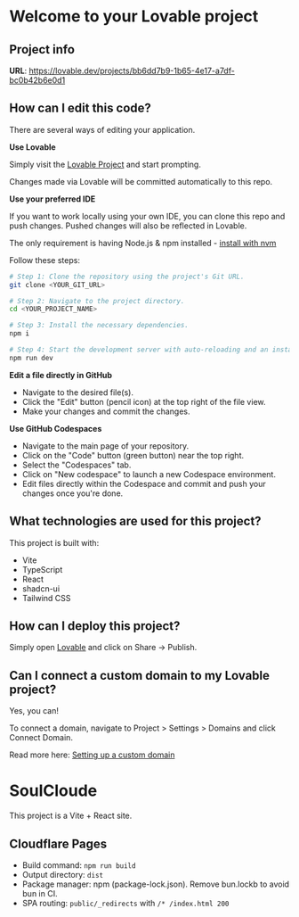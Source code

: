 # Welcome to your Lovable project

## Project info

**URL**: https://lovable.dev/projects/bb6dd7b9-1b65-4e17-a7df-bc0b42b6e0d1

## How can I edit this code?

There are several ways of editing your application.

**Use Lovable**

Simply visit the [Lovable Project](https://lovable.dev/projects/bb6dd7b9-1b65-4e17-a7df-bc0b42b6e0d1) and start prompting.

Changes made via Lovable will be committed automatically to this repo.

**Use your preferred IDE**

If you want to work locally using your own IDE, you can clone this repo and push changes. Pushed changes will also be reflected in Lovable.

The only requirement is having Node.js & npm installed - [install with nvm](https://github.com/nvm-sh/nvm#installing-and-updating)

Follow these steps:

```sh
# Step 1: Clone the repository using the project's Git URL.
git clone <YOUR_GIT_URL>

# Step 2: Navigate to the project directory.
cd <YOUR_PROJECT_NAME>

# Step 3: Install the necessary dependencies.
npm i

# Step 4: Start the development server with auto-reloading and an instant preview.
npm run dev
```

**Edit a file directly in GitHub**

- Navigate to the desired file(s).
- Click the "Edit" button (pencil icon) at the top right of the file view.
- Make your changes and commit the changes.

**Use GitHub Codespaces**

- Navigate to the main page of your repository.
- Click on the "Code" button (green button) near the top right.
- Select the "Codespaces" tab.
- Click on "New codespace" to launch a new Codespace environment.
- Edit files directly within the Codespace and commit and push your changes once you're done.

## What technologies are used for this project?

This project is built with:

- Vite
- TypeScript
- React
- shadcn-ui
- Tailwind CSS

## How can I deploy this project?

Simply open [Lovable](https://lovable.dev/projects/bb6dd7b9-1b65-4e17-a7df-bc0b42b6e0d1) and click on Share -> Publish.

## Can I connect a custom domain to my Lovable project?

Yes, you can!

To connect a domain, navigate to Project > Settings > Domains and click Connect Domain.

Read more here: [Setting up a custom domain](https://docs.lovable.dev/tips-tricks/custom-domain#step-by-step-guide)

# SoulCloude

This project is a Vite + React site.

## Cloudflare Pages
- Build command: `npm run build`
- Output directory: `dist`
- Package manager: npm (package-lock.json). Remove bun.lockb to avoid bun in CI.
- SPA routing: `public/_redirects` with `/* /index.html 200`
